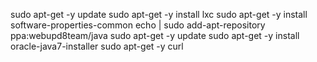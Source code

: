 sudo apt-get -y update
sudo apt-get -y install lxc
sudo apt-get -y install software-properties-common
echo | sudo add-apt-repository ppa:webupd8team/java
sudo apt-get -y update
sudo apt-get -y install oracle-java7-installer
sudo apt-get -y curl

